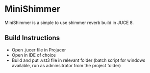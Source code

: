 # MiniShimmer

MiniShimmer is a simple to use shimmer reverb build in JUCE 8.

## Build Instructions
- Open .jucer file in Projucer
- Open in IDE of choice
- Build and put .vst3 file in relevant folder (batch script for windows available, run as adminsitrator from the project folder)
